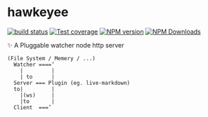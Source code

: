 # hawkeyee

[![build status](https://img.shields.io/travis/big-wheel/hawkeyee/master.svg?style=flat-square)](https://travis-ci.org/big-wheel/hawkeyee)
[![Test coverage](https://img.shields.io/codecov/c/github/big-wheel/hawkeyee.svg?style=flat-square)](https://codecov.io/github/big-wheel/hawkeyee?branch=master)
[![NPM version](https://img.shields.io/npm/v/hawkeyee.svg?style=flat-square)](https://www.npmjs.com/package/hawkeyee)
[![NPM Downloads](https://img.shields.io/npm/dm/hawkeyee.svg?style=flat-square&maxAge=43200)](https://www.npmjs.com/package/hawkeyee)

 ✨ A Pluggable watcher node http server

```text
(File System / Memery / ...)
  Watcher ====’
    |         |
    | to      |
  Server === Plugin (eg. live-markdown)
  to|         |
    |(ws)     |
    |to       |
  Client  ===’
```
